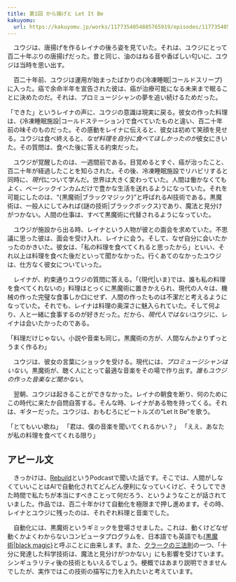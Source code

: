 ```yaml
---
title: 第1回 から揚げと Let It Be
kakuyomu:
  url: https://kakuyomu.jp/works/1177354054885765919/episodes/1177354054886054690
---
```


　ユウジは、唐揚げを作るレイナの後ろ姿を見ていた。それは、ユウジにとって百二十年ぶりの唐揚げだった。昔と同じ、油のはねる音や香ばしい匂いに、ユウジは当時を思い出す。

　百二十年前、ユウジは運用が始まったばかりの{冷凍睡眠|コールドスリープ}に入った。癌で余命半年を宣告された彼は、癌が治療可能になる未来まで眠ることに決めたのだ。それは、プロミュージシャンの夢を追い続けるためだった。

「できた」というレイナの声に、ユウジの意識は現実に戻る。彼女の作った料理は、{冷凍睡眠施設|コールドステーション}で食べていたものと違い、百二十年前の味そのものだった。その感動をレイナに伝えると、彼女は初めて笑顔を見せる。ユウジは食べ終えると、*なぜ料理を自分に食べてほしかったのか*彼女にきいた。その質問は、食べた後に答える約束だった。

　ユウジが覚醒したのは、一週間前である。目覚めるとすぐ、癌が治ったこと、百二十年が経過したことを知らされた。その後、冷凍睡眠施設でリハビリすると同時に、*現代*について学んだ。世界は大きく変わっていた。人間は働かなくてもよく、ベーシックインカムだけで豊かな生活を送れるようになっていた。それを可能にしたのは、“{黒魔術|ブラックマジック}”と呼ばれるAI技術である。黒魔術は、一般人にしてみれば{謎の技術|ブラックボックス}であり、魔法と見分けがつかない。人間の仕事は、すべて黒魔術に代替されるようになっていた。

　ユウジが施設から出る時、レイナという人物が彼との面会を求めていた。不思議に思った彼は、面会を受け入れ、レイナに会う。そして、なぜ自分に会いたかったのかきいた。彼女は、「私の料理を食べてくれると思ったから」といい、それ以上は料理を食べた後だといって聞かなかった。行くあてのなかったユウジは、仕方なく彼女についていった。

　レイナが、約束通りユウジの質問に答える。「{現代|いま}では、誰も私の料理を食べてくれないの」料理はとっくに黒魔術に置きかえられ、現代の人々は、機械の作った完璧な食事しか口にせず、人間の作ったものは不潔だと考えるようになっていた。それでも、レイナは料理の奥深さに魅入られていた。そして何より、人と一緒に食事するのが好きだった。だから、*現代人ではない*ユウジに、レイナは会いたかったのである。

「料理だけじゃない。小説や音楽も同じ。黒魔術の方が、人間なんかよりずっとうまく作るわ」

　ユウジは、彼女の言葉にショックを受ける。現代には、*プロミュージシャンはいない*。黒魔術が、聴く人にとって最適な音楽をその場で作り出す。*誰もユウジの作った音楽など聞かない*。

　翌朝、ユウジは起きることができなかった。レイナの朝食を断り、何のためにこの時代に来たか自問自答する。そんな時、レイナがある物を持ってくる。それは、ギターだった。ユウジは、おもむろにビートルズの“Let It Be”を歌う。

「とてもいい歌ね」
「君は、僕の音楽を聞いてくれるかい？」
「ええ、あなたが私の料理を食べてくれる限り」

## アピール文

　きっかけは、[Rebuild](https://rebuild.fm/207/#t=20:05)というPodcastで聞いた話です。そこでは、人間がしなくていいことはAIで自動化されてどんどん便利になっていくけど、そうしてできた時間で私たちが本当にすべきことって何だろう、というようなことが話されていました。作品では、百二十年かけて自動化を極限まで押し進めます。その時、レイナとユウジに残ったのは、それぞれ料理と音楽でした。

　自動化には、黒魔術というギミックを登場させました。これは、動くけどなぜ動くかよくわからないコンピュータプログラムを、日本語でも英語でも[{黒魔術|black magic}](https://en.wikipedia.org/wiki/Magic_(programming))と呼ぶことに由来します。また、[クラークの三法則](https://ja.wikipedia.org/wiki/%E3%82%AF%E3%83%A9%E3%83%BC%E3%82%AF%E3%81%AE%E4%B8%89%E6%B3%95%E5%89%87)の一つ、「十分に発達した科学技術は、魔法と見分けがつかない」にも影響を受けています。シンギュラリティ後の技術ともいえるでしょう。梗概ではあまり説明できませんでしたが、実作ではこの技術の描写に力を入れたいと考えています。
